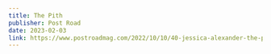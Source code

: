 ```yaml
---
title: The Pith
publisher: Post Road
date: 2023-02-03
link: https://www.postroadmag.com/2022/10/10/40-jessica-alexander-the-pith/
---
```

